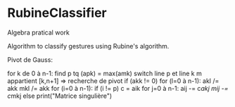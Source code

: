 # RubineClassifier
Algebra pratical work

Algorithm to classify gestures using Rubine's algorithm.

Pivot de Gauss:

for k de 0 à n-1:
    find p tq (apk) = max(amk)
    switch line p et line k m appartient [k,n+1] => recherche de pivot
    if (akk != 0)
        for (l=0 à n-1):
            akl /= akk
            mkl /= akk
        for (i=0 à n-1):
            if (i != p)
                c = aik
                for j=0 à n-1:
                    aij -= c*akj
                    mij -= c*mkj
    else
        print("Matrice singulière")
        